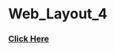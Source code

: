 # Web_Layout_4
<a href="https://shahriarkabir04.github.io/web_layout/" target="_blank"><h3>Click Here</h3></a>
